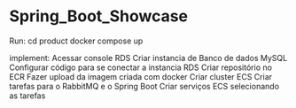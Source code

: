 # Spring_Boot_Showcase

Run: 
    cd product
    docker compose up

implement:
    Acessar console RDS
    Criar instancia de Banco de dados MySQL
    Configurar código para se conectar a instancia RDS
    Criar repositório no ECR
    Fazer upload da imagem criada com docker
    Criar cluster ECS
    Criar tarefas para o RabbitMQ e o Spring Boot
    Criar serviços ECS selecionando as tarefas